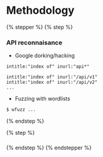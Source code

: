 # Methodology

{% stepper %}
{% step %}
### API reconnaisance

* Google dorking/hacking

```
intitle:"index of" inurl:"api*"

intitle:"index of" inurl:"/api/v1"
intitle:"index of" inurl:"/api/v2"
...
```



* Fuzzing with wordlists

```bash
$ wfuzz ...
```
{% endstep %}

{% step %}
###


{% endstep %}
{% endstepper %}
